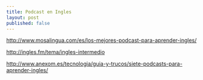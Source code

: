 ```yaml
---
title: Podcast en Ingles
layout: post
published: false
---
```


http://www.mosalingua.com/es/los-mejores-podcast-para-aprender-ingles/

http://ingles.fm/tema/ingles-intermedio

http://www.anexom.es/tecnologia/guia-y-trucos/siete-podcasts-para-aprender-ingles/